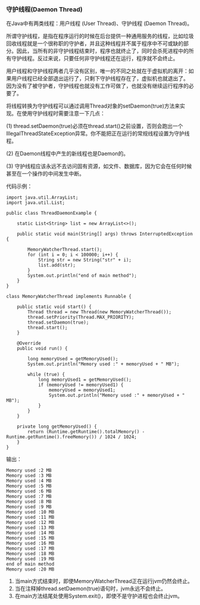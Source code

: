 ### 守护线程(Daemon Thread)

在Java中有两类线程：用户线程 (User Thread)、守护线程 (Daemon Thread)。

所谓守护线程，是指在程序运行的时候在后台提供一种通用服务的线程，比如垃圾回收线程就是一个很称职的守护者，并且这种线程并不属于程序中不可或缺的部分。因此，当所有的非守护线程结束时，程序也就终止了，同时会杀死进程中的所有守护线程。反过来说，只要任何非守护线程还在运行，程序就不会终止。

用户线程和守护线程两者几乎没有区别，唯一的不同之处就在于虚拟机的离开：如果用户线程已经全部退出运行了，只剩下守护线程存在了，虚拟机也就退出了。 因为没有了被守护者，守护线程也就没有工作可做了，也就没有继续运行程序的必要了。

将线程转换为守护线程可以通过调用Thread对象的setDaemon(true)方法来实现。在使用守护线程时需要注意一下几点：

(1) thread.setDaemon(true)必须在thread.start()之前设置，否则会跑出一个IllegalThreadStateException异常。你不能把正在运行的常规线程设置为守护线程。 

(2) 在Daemon线程中产生的新线程也是Daemon的。

(3) 守护线程应该永远不去访问固有资源，如文件、数据库，因为它会在任何时候甚至在一个操作的中间发生中断。

代码示例：


	import java.util.ArrayList;
	import java.util.List;
	
	public class ThreadDaemonExample {
	
		static List<String> list = new ArrayList<>();
	
		public static void main(String[] args) throws InterruptedException {
	
			MemoryWatcherThread.start();
			for (int i = 0; i < 100000; i++) {
				String str = new String("str" + i);
				list.add(str);
			}
			System.out.println("end of main method");
		}
	}
	
	class MemoryWatcherThread implements Runnable {
	
		public static void start() {
			Thread thread = new Thread(new MemoryWatcherThread());
			thread.setPriority(Thread.MAX_PRIORITY);
			thread.setDaemon(true);
			thread.start();
		}
	
		@Override
		public void run() {
	
			long memoryUsed = getMemoryUsed();
			System.out.println("Memory used :" + memoryUsed + " MB");
	
			while (true) {
				long memoryUsed1 = getMemoryUsed();
				if (memoryUsed != memoryUsed1) {
					memoryUsed = memoryUsed1;
					System.out.println("Memory used :" + memoryUsed + " MB");
				}
			}
		}
	
		private long getMemoryUsed() {
			return (Runtime.getRuntime().totalMemory() - Runtime.getRuntime().freeMemory()) / 1024 / 1024;
		}
	}

输出：

	Memory used :2 MB
	Memory used :3 MB
	Memory used :4 MB
	Memory used :5 MB
	Memory used :6 MB
	Memory used :7 MB
	Memory used :8 MB
	Memory used :9 MB
	Memory used :10 MB
	Memory used :11 MB
	Memory used :12 MB
	Memory used :13 MB
	Memory used :14 MB
	Memory used :15 MB
	Memory used :16 MB
	Memory used :17 MB
	Memory used :18 MB
	Memory used :19 MB
	end of main method
	Memory used :20 MB


1. 当main方式结束时，即使MemoryWatcherThread正在运行jvm仍然会终止。
2. 当在注释掉thread.setDaemon(true)语句时，jvm永远不会终止。
3. 在main方法结尾处使用System.exit()，即使不是守护进程也会终止jvm。